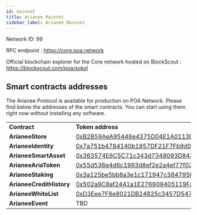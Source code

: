 ```yaml
---
id: mainnet
title: Arianee Mainnet
sidebar_label: Arianee Mainnet
---
```


Network ID: 99

RPC endpoint : https://core.poa.network

Official blockchain explorer for the Core network hosted on BlockScout : https://blockscout.com/poa/sokol

## Smart contracts addresses

The Arianee Protocol is available for production on POA Network. Please find below the addresses of the smart contracts. You can start using them right now without installing any software.

 


<table>
  <tr>
   <td><strong>Contract</strong>
   </td>
   <td><strong>Token address</strong>
   </td>
  </tr>
  <tr>
   <td><strong>ArianeeStore</strong>
   </td>
   <td><a href="https://blockscout.com/poa/core/address/0xB2B59AeA95446e4375D04E1A0113D85c3864a0C2/transactions" target="_blank">0xB2B59AeA95446e4375D04E1A0113D85c3864a0C2</a>
   </td>
  </tr>
  <tr>
   <td><strong>ArianeeIdentity</strong>
   </td>
   <td><a href="https://blockscout.com/poa/core/address/0x7a751b4784140b1957DF21F7Fb9d0D0E42021838/transactions" target="_blank">0x7a751b4784140b1957DF21F7Fb9d0D0E42021838</a>
   </td>
  </tr>
  <tr>
   <td><strong>ArianeeSmartAsset</strong>
   </td>
   <td><a href="https://blockscout.com/poa/core/address/0x363574E6C5C71c343d7348093D84320c76d5Dd29/transactions" target="_blank">0x363574E6C5C71c343d7348093D84320c76d5Dd29</a>
   </td>
  </tr>
  <tr>
   <td><strong>ArianeeAriaToken</strong>
   </td>
   <td><a href="https://blockscout.com/poa/core/address/0x55d536e4d6c1993d8ef2e2a4ef77f02088419420/transactions" target="_blank">0x55d536e4d6c1993d8ef2e2a4ef77f02088419420</a>
   </td>
  </tr>
  <tr>
   <td><strong>ArianeeStaking</strong>
   </td>
   <td><a href="https://blockscout.com/poa/core/address/0x3a125be5bb8a3e1c171947c384795b4a488b74a0/transactions" target="_blank">0x3a125be5bb8a3e1c171947c384795b4a488b74a0</a>
   </td>
  </tr>
  <tr>
   <td><strong>ArianeeCreditHistory</strong>
   </td>
   <td><a href="https://blockscout.com/poa/core/address/0x502a9C8af2441a1E276909405119FaE21F3dC421/transactions" target="_blank">0x502a9C8af2441a1E276909405119FaE21F3dC421</a>
   </td>
  </tr>
  <tr>
   <td><strong>ArianeeWhiteList</strong>
   </td>
   <td><a href="https://blockscout.com/poa/core/address/0xD3Eee7F8e8021DB24825c3457D5479F2B57f40EF/transactions" target="_blank">0xD3Eee7F8e8021DB24825c3457D5479F2B57f40EF</a>
   </td>
  </tr>
  <tr>
   <td><strong>ArianeeEvent</strong>
   </td>
   <td>TBD
   </td>
  </tr>  
</table>


 
